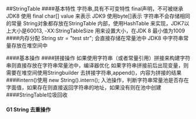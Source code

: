 ##StringTable 
 ####基本特性
    字符串,具有不可变特性
    final声明，不可被继承
    JDK8 使用 final char[] value 来表示
    JDK9 使用byte[]表示
    字符串不会存储相同的常量
    String对象都存放在StringTable 内部，使用HashTable 来实现，JDK7以上大小是60013,
    -XX:StringTableSize 用来设置大小，在JDK 8 最小值为1009
 ####内存分配
    String str = "test str"; 会直接存储在常量池中
    JDK8 中字符串常量存放在堆空间中
   
 ####基本操作
 ####拼接操作
     如果使用字符串（或者常量引用）拼接来构建字符串则直接存放在字符串常量池中，编译器优化
     如果字符串拼接前后出现变量，则需要在堆空间使用Stringbuilder 去拼接字符串,append()，内容为拼接的结果
 ####intern()使用
    new String().intern();
    入池操作，判断字符串常量池是否存在字面值，如果存在则直接返回字符串的地址，如果没有则在池中创建
 ####StringTable垃圾回收
    
 #### G1 String 去重操作
